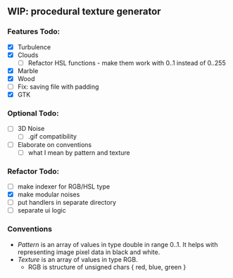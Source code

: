 ## WIP: procedural texture generator

### Features Todo:
- [x] Turbulence
- [x] Clouds
  - [ ] Refactor HSL functions - make them work with 0..1 instead of 0..255
- [x] Marble
- [x] Wood
- [ ] Fix: saving file with padding
- [x] GTK

### Optional Todo:
- [ ] 3D Noise
    - [ ] .gif compatibility
- [ ] Elaborate on conventions
    - [ ] what I mean by pattern and texture
### Refactor Todo: 
- [ ] make indexer for RGB/HSL type
- [x] make modular noises
- [ ] put handlers in separate directory
- [ ] separate ui logic

### Conventions
- _Pattern_ is an array of values in type double in range 0..1. It helps with representing image pixel data in black and white.
- _Texture_ is an array of values in type RGB.
  - RGB is structure of unsigned chars { red, blue, green }